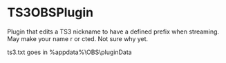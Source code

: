 TS3OBSPlugin
============
Plugin that edits a TS3 nickname to have a defined prefix when streaming.
May make your name r or cted. Not sure why yet.

ts3.txt goes in %appdata%\OBS\pluginData
